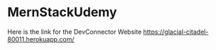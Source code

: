 # MernStackUdemy
Here is the link for the DevConnector Website
https://glacial-citadel-80011.herokuapp.com/
